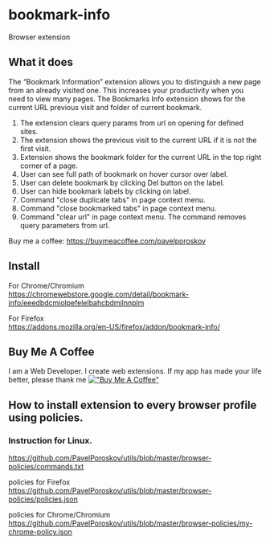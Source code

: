 # bookmark-info
Browser extension

## What it does

The “Bookmark Information” extension allows you to distinguish a new page from an already visited one. 
This increases your productivity when you need to view many pages.
The Bookmarks Info extension shows for the current URL previous visit and folder of current bookmark. 

1) The extension clears query params from url on opening for defined sites.
2) The extension shows the previous visit to the current URL if it is not the first visit.
3) Extension shows the bookmark folder for the current URL in the top right corner of a page.
4) User can see full path of bookmark on hover cursor over label.
5) User can delete bookmark by clicking Del button on the label.
6) User can hide bookmark labels by clicking on label.
7) Command "close duplicate tabs" in page context menu.
8) Command "close bookmarked tabs" in page context menu.
9) Command "clear url" in page context menu. The command removes query parameters from url.

Buy me a coffee:
https://buymeacoffee.com/pavelporoskov

## Install  
For Chrome/Chromium  
https://chromewebstore.google.com/detail/bookmark-info/eeedbdcmiolpefelelbahcbdmjlnnplm

For Firefox  
https://addons.mozilla.org/en-US/firefox/addon/bookmark-info/

## Buy Me A Coffee
I am a Web Developer. I create web extensions.
If my app has made your life better, please thank me
[!["Buy Me A Coffee"](https://www.buymeacoffee.com/assets/img/custom_images/orange_img.png)](https://buymeacoffee.com/pavelporoskov)

## How to install extension to every browser profile using policies.  
### Instruction for Linux. 
https://github.com/PavelPoroskov/utils/blob/master/browser-policies/commands.txt

policies for Firefox  
https://github.com/PavelPoroskov/utils/blob/master/browser-policies/policies.json  

policies for Chrome/Chromium  
https://github.com/PavelPoroskov/utils/blob/master/browser-policies/my-chrome-policy.json

